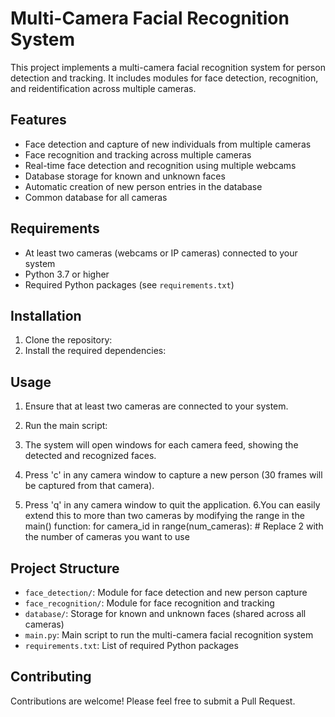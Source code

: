 # Multi-Camera Facial Recognition System

This project implements a multi-camera facial recognition system for person detection and tracking. It includes modules for face detection, recognition, and reidentification across multiple cameras.

## Features

- Face detection and capture of new individuals from multiple cameras
- Face recognition and tracking across multiple cameras
- Real-time face detection and recognition using multiple webcams
- Database storage for known and unknown faces
- Automatic creation of new person entries in the database
- Common database for all cameras

## Requirements

- At least two cameras (webcams or IP cameras) connected to your system
- Python 3.7 or higher
- Required Python packages (see `requirements.txt`)

## Installation

1. Clone the repository:
2. Install the required dependencies:
## Usage

1. Ensure that at least two cameras are connected to your system.

2. Run the main script:
3. The system will open windows for each camera feed, showing the detected and recognized faces.

4. Press 'c' in any camera window to capture a new person (30 frames will be captured from that camera).

5. Press 'q' in any camera window to quit the application.
6.You can easily extend this to more than two cameras by modifying the range in the main() function: for camera_id in range(num_cameras):  # Replace 2 with the number of cameras you want to use

## Project Structure

- `face_detection/`: Module for face detection and new person capture
- `face_recognition/`: Module for face recognition and tracking
- `database/`: Storage for known and unknown faces (shared across all cameras)
- `main.py`: Main script to run the multi-camera facial recognition system
- `requirements.txt`: List of required Python packages

## Contributing

Contributions are welcome! Please feel free to submit a Pull Request.

